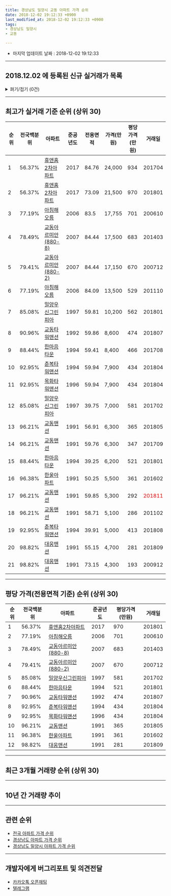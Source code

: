 ```yaml
---
title: 경상남도 밀양시 교동 아파트 가격 순위
date: 2018-12-02 19:12:33 +0900
last_modified_at: 2018-12-02 19:12:33 +0900
tags:
- 경상남도 밀양시
- 교동

---
```


* 마지막 업데이트 날짜 : 2018-12-02 19:12:33

---

## 2018.12.02 에 등록된 신규 실거래가 목록

<details>
<summary>펴기/접기 (0건)</summary>
<div markdown="1">

|아파트|전국백분위|준공년도|전용면적|가격(만원)|평당가격(만원)|거래일|
|---|---|---|---|---|---|---|
|없음|||||||


</div>
</details>

---

## 최고가 실거래 기준 순위 (상위 30)


|순위|전국백분위|아파트|준공년도|전용면적|가격(만원)|평당가격(만원)|거래일|
|---|---|---|---|---|---|---|---|
|1|56.37%|[휴앤홈2차아파트](https://search.naver.com/search.naver?query=%EA%B2%BD%EC%83%81%EB%82%A8%EB%8F%84+%EB%B0%80%EC%96%91%EC%8B%9C+%EA%B5%90%EB%8F%99+%ED%9C%B4%EC%95%A4%ED%99%882%EC%B0%A8%EC%95%84%ED%8C%8C%ED%8A%B8)|2017|84.76|24,000|934|201704|
|2|56.37%|[휴앤홈2차아파트](https://search.naver.com/search.naver?query=%EA%B2%BD%EC%83%81%EB%82%A8%EB%8F%84+%EB%B0%80%EC%96%91%EC%8B%9C+%EA%B5%90%EB%8F%99+%ED%9C%B4%EC%95%A4%ED%99%882%EC%B0%A8%EC%95%84%ED%8C%8C%ED%8A%B8)|2017|73.09|21,500|970|201801|
|3|77.19%|[아침해오름](https://search.naver.com/search.naver?query=%EA%B2%BD%EC%83%81%EB%82%A8%EB%8F%84+%EB%B0%80%EC%96%91%EC%8B%9C+%EA%B5%90%EB%8F%99+%EC%95%84%EC%B9%A8%ED%95%B4%EC%98%A4%EB%A6%84)|2006|83.5|17,755|701|200610|
|4|78.49%|[교동아르미안(880-8)](https://search.naver.com/search.naver?query=%EA%B2%BD%EC%83%81%EB%82%A8%EB%8F%84+%EB%B0%80%EC%96%91%EC%8B%9C+%EA%B5%90%EB%8F%99+%EA%B5%90%EB%8F%99%EC%95%84%EB%A5%B4%EB%AF%B8%EC%95%88%28880-8%29)|2007|84.44|17,500|683|201403|
|5|79.41%|[교동아르미안(880-2)](https://search.naver.com/search.naver?query=%EA%B2%BD%EC%83%81%EB%82%A8%EB%8F%84+%EB%B0%80%EC%96%91%EC%8B%9C+%EA%B5%90%EB%8F%99+%EA%B5%90%EB%8F%99%EC%95%84%EB%A5%B4%EB%AF%B8%EC%95%88%28880-2%29)|2007|84.44|17,150|670|200712|
|6|77.19%|[아침해오름](https://search.naver.com/search.naver?query=%EA%B2%BD%EC%83%81%EB%82%A8%EB%8F%84+%EB%B0%80%EC%96%91%EC%8B%9C+%EA%B5%90%EB%8F%99+%EC%95%84%EC%B9%A8%ED%95%B4%EC%98%A4%EB%A6%84)|2006|84.09|13,500|529|201110|
|7|85.08%|[밀양우신그린피아](https://search.naver.com/search.naver?query=%EA%B2%BD%EC%83%81%EB%82%A8%EB%8F%84+%EB%B0%80%EC%96%91%EC%8B%9C+%EA%B5%90%EB%8F%99+%EB%B0%80%EC%96%91%EC%9A%B0%EC%8B%A0%EA%B7%B8%EB%A6%B0%ED%94%BC%EC%95%84)|1997|59.81|10,200|562|201801|
|8|90.96%|[교동타워맨션](https://search.naver.com/search.naver?query=%EA%B2%BD%EC%83%81%EB%82%A8%EB%8F%84+%EB%B0%80%EC%96%91%EC%8B%9C+%EA%B5%90%EB%8F%99+%EA%B5%90%EB%8F%99%ED%83%80%EC%9B%8C%EB%A7%A8%EC%85%98)|1992|59.86|8,600|474|201807|
|9|88.44%|[한마음타운](https://search.naver.com/search.naver?query=%EA%B2%BD%EC%83%81%EB%82%A8%EB%8F%84+%EB%B0%80%EC%96%91%EC%8B%9C+%EA%B5%90%EB%8F%99+%ED%95%9C%EB%A7%88%EC%9D%8C%ED%83%80%EC%9A%B4)|1994|59.41|8,400|466|201708|
|10|92.95%|[춘복타워맨션](https://search.naver.com/search.naver?query=%EA%B2%BD%EC%83%81%EB%82%A8%EB%8F%84+%EB%B0%80%EC%96%91%EC%8B%9C+%EA%B5%90%EB%8F%99+%EC%B6%98%EB%B3%B5%ED%83%80%EC%9B%8C%EB%A7%A8%EC%85%98)|1994|59.94|7,900|434|201804|
|11|92.95%|[목화타워맨션](https://search.naver.com/search.naver?query=%EA%B2%BD%EC%83%81%EB%82%A8%EB%8F%84+%EB%B0%80%EC%96%91%EC%8B%9C+%EA%B5%90%EB%8F%99+%EB%AA%A9%ED%99%94%ED%83%80%EC%9B%8C%EB%A7%A8%EC%85%98)|1996|59.94|7,900|434|201804|
|12|85.08%|[밀양우신그린피아](https://search.naver.com/search.naver?query=%EA%B2%BD%EC%83%81%EB%82%A8%EB%8F%84+%EB%B0%80%EC%96%91%EC%8B%9C+%EA%B5%90%EB%8F%99+%EB%B0%80%EC%96%91%EC%9A%B0%EC%8B%A0%EA%B7%B8%EB%A6%B0%ED%94%BC%EC%95%84)|1997|39.75|7,000|581|201702|
|13|96.21%|[교동맨션](https://search.naver.com/search.naver?query=%EA%B2%BD%EC%83%81%EB%82%A8%EB%8F%84+%EB%B0%80%EC%96%91%EC%8B%9C+%EA%B5%90%EB%8F%99+%EA%B5%90%EB%8F%99%EB%A7%A8%EC%85%98)|1991|56.91|6,300|365|201805|
|14|96.21%|[교동맨션](https://search.naver.com/search.naver?query=%EA%B2%BD%EC%83%81%EB%82%A8%EB%8F%84+%EB%B0%80%EC%96%91%EC%8B%9C+%EA%B5%90%EB%8F%99+%EA%B5%90%EB%8F%99%EB%A7%A8%EC%85%98)|1991|59.76|6,300|347|201709|
|15|88.44%|[한마음타운](https://search.naver.com/search.naver?query=%EA%B2%BD%EC%83%81%EB%82%A8%EB%8F%84+%EB%B0%80%EC%96%91%EC%8B%9C+%EA%B5%90%EB%8F%99+%ED%95%9C%EB%A7%88%EC%9D%8C%ED%83%80%EC%9A%B4)|1994|39.25|6,200|521|201801|
|16|96.38%|[한울아파트](https://search.naver.com/search.naver?query=%EA%B2%BD%EC%83%81%EB%82%A8%EB%8F%84+%EB%B0%80%EC%96%91%EC%8B%9C+%EA%B5%90%EB%8F%99+%ED%95%9C%EC%9A%B8%EC%95%84%ED%8C%8C%ED%8A%B8)|1991|50.25|5,500|361|201602|
|17|96.21%|[교동맨션](https://search.naver.com/search.naver?query=%EA%B2%BD%EC%83%81%EB%82%A8%EB%8F%84+%EB%B0%80%EC%96%91%EC%8B%9C+%EA%B5%90%EB%8F%99+%EA%B5%90%EB%8F%99%EB%A7%A8%EC%85%98)|1991|59.85|5,300|292|<span style="color:red">201811</span>|
|18|96.21%|[교동맨션](https://search.naver.com/search.naver?query=%EA%B2%BD%EC%83%81%EB%82%A8%EB%8F%84+%EB%B0%80%EC%96%91%EC%8B%9C+%EA%B5%90%EB%8F%99+%EA%B5%90%EB%8F%99%EB%A7%A8%EC%85%98)|1991|58.71|5,100|286|201102|
|19|92.95%|[춘복타워맨션](https://search.naver.com/search.naver?query=%EA%B2%BD%EC%83%81%EB%82%A8%EB%8F%84+%EB%B0%80%EC%96%91%EC%8B%9C+%EA%B5%90%EB%8F%99+%EC%B6%98%EB%B3%B5%ED%83%80%EC%9B%8C%EB%A7%A8%EC%85%98)|1994|39.91|5,000|413|201808|
|20|98.82%|[대웅맨션](https://search.naver.com/search.naver?query=%EA%B2%BD%EC%83%81%EB%82%A8%EB%8F%84+%EB%B0%80%EC%96%91%EC%8B%9C+%EA%B5%90%EB%8F%99+%EB%8C%80%EC%9B%85%EB%A7%A8%EC%85%98)|1991|55.15|4,700|281|201809|
|21|98.82%|[대웅맨션](https://search.naver.com/search.naver?query=%EA%B2%BD%EC%83%81%EB%82%A8%EB%8F%84+%EB%B0%80%EC%96%91%EC%8B%9C+%EA%B5%90%EB%8F%99+%EB%8C%80%EC%9B%85%EB%A7%A8%EC%85%98)|1991|73.15|4,300|193|200912|


---

## 평당 가격(전용면적 기준) 순위 (상위 30)


|순위|전국백분위|아파트|준공년도|평당가격(만원)|거래일|
|---|---|---|---|---|---|
|1|56.37%|[휴앤홈2차아파트](https://search.naver.com/search.naver?query=%EA%B2%BD%EC%83%81%EB%82%A8%EB%8F%84+%EB%B0%80%EC%96%91%EC%8B%9C+%EA%B5%90%EB%8F%99+%ED%9C%B4%EC%95%A4%ED%99%882%EC%B0%A8%EC%95%84%ED%8C%8C%ED%8A%B8)|2017|970|201801|
|2|77.19%|[아침해오름](https://search.naver.com/search.naver?query=%EA%B2%BD%EC%83%81%EB%82%A8%EB%8F%84+%EB%B0%80%EC%96%91%EC%8B%9C+%EA%B5%90%EB%8F%99+%EC%95%84%EC%B9%A8%ED%95%B4%EC%98%A4%EB%A6%84)|2006|701|200610|
|3|78.49%|[교동아르미안(880-8)](https://search.naver.com/search.naver?query=%EA%B2%BD%EC%83%81%EB%82%A8%EB%8F%84+%EB%B0%80%EC%96%91%EC%8B%9C+%EA%B5%90%EB%8F%99+%EA%B5%90%EB%8F%99%EC%95%84%EB%A5%B4%EB%AF%B8%EC%95%88%28880-8%29)|2007|683|201403|
|4|79.41%|[교동아르미안(880-2)](https://search.naver.com/search.naver?query=%EA%B2%BD%EC%83%81%EB%82%A8%EB%8F%84+%EB%B0%80%EC%96%91%EC%8B%9C+%EA%B5%90%EB%8F%99+%EA%B5%90%EB%8F%99%EC%95%84%EB%A5%B4%EB%AF%B8%EC%95%88%28880-2%29)|2007|670|200712|
|5|85.08%|[밀양우신그린피아](https://search.naver.com/search.naver?query=%EA%B2%BD%EC%83%81%EB%82%A8%EB%8F%84+%EB%B0%80%EC%96%91%EC%8B%9C+%EA%B5%90%EB%8F%99+%EB%B0%80%EC%96%91%EC%9A%B0%EC%8B%A0%EA%B7%B8%EB%A6%B0%ED%94%BC%EC%95%84)|1997|581|201702|
|6|88.44%|[한마음타운](https://search.naver.com/search.naver?query=%EA%B2%BD%EC%83%81%EB%82%A8%EB%8F%84+%EB%B0%80%EC%96%91%EC%8B%9C+%EA%B5%90%EB%8F%99+%ED%95%9C%EB%A7%88%EC%9D%8C%ED%83%80%EC%9A%B4)|1994|521|201801|
|7|90.96%|[교동타워맨션](https://search.naver.com/search.naver?query=%EA%B2%BD%EC%83%81%EB%82%A8%EB%8F%84+%EB%B0%80%EC%96%91%EC%8B%9C+%EA%B5%90%EB%8F%99+%EA%B5%90%EB%8F%99%ED%83%80%EC%9B%8C%EB%A7%A8%EC%85%98)|1992|474|201807|
|8|92.95%|[춘복타워맨션](https://search.naver.com/search.naver?query=%EA%B2%BD%EC%83%81%EB%82%A8%EB%8F%84+%EB%B0%80%EC%96%91%EC%8B%9C+%EA%B5%90%EB%8F%99+%EC%B6%98%EB%B3%B5%ED%83%80%EC%9B%8C%EB%A7%A8%EC%85%98)|1994|434|201804|
|9|92.95%|[목화타워맨션](https://search.naver.com/search.naver?query=%EA%B2%BD%EC%83%81%EB%82%A8%EB%8F%84+%EB%B0%80%EC%96%91%EC%8B%9C+%EA%B5%90%EB%8F%99+%EB%AA%A9%ED%99%94%ED%83%80%EC%9B%8C%EB%A7%A8%EC%85%98)|1996|434|201804|
|10|96.21%|[교동맨션](https://search.naver.com/search.naver?query=%EA%B2%BD%EC%83%81%EB%82%A8%EB%8F%84+%EB%B0%80%EC%96%91%EC%8B%9C+%EA%B5%90%EB%8F%99+%EA%B5%90%EB%8F%99%EB%A7%A8%EC%85%98)|1991|365|201805|
|11|96.38%|[한울아파트](https://search.naver.com/search.naver?query=%EA%B2%BD%EC%83%81%EB%82%A8%EB%8F%84+%EB%B0%80%EC%96%91%EC%8B%9C+%EA%B5%90%EB%8F%99+%ED%95%9C%EC%9A%B8%EC%95%84%ED%8C%8C%ED%8A%B8)|1991|361|201602|
|12|98.82%|[대웅맨션](https://search.naver.com/search.naver?query=%EA%B2%BD%EC%83%81%EB%82%A8%EB%8F%84+%EB%B0%80%EC%96%91%EC%8B%9C+%EA%B5%90%EB%8F%99+%EB%8C%80%EC%9B%85%EB%A7%A8%EC%85%98)|1991|281|201809|


---

## 최근 3개월 거래량 순위 (상위 30)


<div style="width:100%;">
    <canvas id="deal_count_ranking" height="250"></canvas>
</div>


<script>
new Chart(document.getElementById("deal_count_ranking"), {
    type: 'horizontalBar',
    data: {
        labels: ['교동타워맨션', '한마음타운', '교동맨션', '한울아파트'],
        datasets: [{
            label: '실거래 수',
            data: [2, 2, 1, 1],
            borderColor: "rgba(255, 0, 128, 1)",
            backgroundColor: "rgba(255, 0, 128, 0.5)",
            fill: false,
        }]
    },
    options: {
        responsive: true,
        title: {
            display: true,
            text: '최근 3개월 거래량 순위'
        },
        tooltips: {
            mode: 'index',
            intersect: false,
            callbacks: {
                title: function(tooltipItems, data) {
                    return "실거래 수:";
                },
                label: function(tooltipItem, data) {
                    return data.labels[tooltipItem.index] + ": " + tooltipItem.xLabel;
                }
            }
        },
        hover: {
            mode: 'nearest',
            intersect: true
        },
        scales: {
            xAxes: [{
                display: true,
                scaleLabel: {
                    display: true,
                    labelString: '실거래 수'
                },
                ticks: {
                    suggestedMin: 0,
                }
            }],
            yAxes: [{
                display: true,
                ticks: {
                    autoSkip: false,
                    callback: function(value, index, values) {
                        if (value.length > 15)
                            return value.substr(0, 13) + "...";
                        else
                            return value;
                    }
                },
                scaleLabel: {
                    display: false,
                }
            }]
        }
    }
});

</script>


---

## 10년 간 거래량 추이


<div style="width:100%;">
    <canvas id="deal_progress" height="250"></canvas>
</div>

<script>
new Chart(document.getElementById("deal_progress"), {
    type: 'line',
    data: {
        labels: ['200812','200901','200902','200903','200904','200905','200906','200907','200908','200909','200910','200911','200912','201001','201002','201003','201004','201005','201006','201007','201008','201009','201010','201011','201012','201101','201102','201103','201104','201105','201106','201107','201108','201109','201110','201111','201112','201201','201202','201203','201204','201205','201206','201207','201208','201209','201210','201211','201212','201301','201302','201303','201304','201305','201306','201307','201308','201309','201310','201311','201312','201401','201402','201403','201404','201405','201406','201407','201408','201409','201410','201411','201412','201501','201502','201503','201504','201505','201506','201507','201508','201509','201510','201511','201512','201601','201602','201603','201604','201605','201606','201607','201608','201609','201610','201611','201612','201701','201702','201703','201704','201705','201706','201707','201708','201709','201710','201711','201712','201801','201802','201803','201804','201805','201806','201807','201808','201809','201810','201811','201812'],
        datasets: [{
            label: '실거래 수',
            pointRadius: 1,
            data: [6, 6, 5, 3, 5, 4, 4, 7, 2, 3, 6, 3, 1, 3, 1, 5, 5, 8, 4, 3, 5, 5, 4, 7, 3, 3, 10, 9, 8, 7, 70, 18, 7, 10, 12, 6, 19, 5, 10, 15, 4, 4, 8, 1, 2, 8, 7, 4, 7, 2, 4, 5, 8, 3, 10, 4, 4, 9, 8, 7, 7, 9, 9, 13, 5, 5, 7, 3, 12, 9, 7, 5, 7, 14, 4, 10, 12, 7, 10, 9, 12, 11, 7, 5, 18, 4, 12, 10, 9, 7, 5, 5, 5, 5, 9, 5, 6, 9, 11, 9, 6, 13, 10, 7, 8, 6, 7, 3, 4, 10, 5, 12, 9, 6, 2, 8, 5, 5, 3, 3, 0],
            borderColor: "rgba(255, 201, 14, 1)",
            backgroundColor: "rgba(255, 201, 14, 0.5)",
            fill: true,
        }]
    },
    options: {
        responsive: true,
        title: {
            display: true,
            text: '10년간 거래량 추이'
        },
        tooltips: {
            mode: 'index',
            intersect: false,
        },
        hover: {
            mode: 'nearest',
            intersect: true
        },
        scales: {
            xAxes: [{
                display: true,
                scaleLabel: {
                    display: true,
                    labelString: '년/월'
                }
            }],
            yAxes: [{
                display: true,
                ticks: {
                    suggestedMin: 0,
                },
                scaleLabel: {
                    display: true,
                    labelString: '실거래 수'
                }
            }]
        }
    }
});

</script>


---

## 관련 순위

- [전국 아파트 가격 순위](https://inasie.github.io/apt-ranking/전국)
- [경상남도 아파트 가격 순위](https://inasie.github.io/apt-ranking/경상남도)
- [경상남도 밀양시 아파트 가격 순위](https://inasie.github.io/apt-ranking/경상남도-밀양시)


---

## 개발자에게 버그리포트 및 의견전달

- [카카오톡 오픈채팅](https://open.kakao.com/o/gLJUAP4)
- [텔레그램](https://t.me/inasie)

